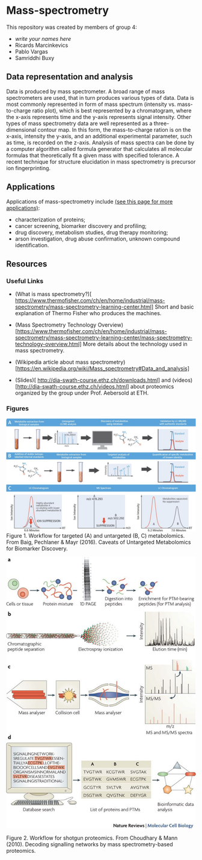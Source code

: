# Mass-spectrometry
This repository was created by members of group 4:
* *write your names here*
* Ricards Marcinkevics
* Pablo Vargas
* Samriddhi Buxy

## Data representation and analysis
Data is produced by mass spectrometer. A broad range of mass spectrometers are used, that in turn produces various types of data. Data is most commonly represented in form of mass spectrum (intensity vs. mass-to-charge ratio plot), which is best represented by a chromatogram, where the x-axis represents time and the y-axis represents signal intensity.
Other types of mass spectrometry data are well represented as a three-dimensional contour map. In this form, the mass-to-charge ration is on the x-axis, intensity the y-axis, and an additional experimental parameter, such as time, is recorded on the z-axis.
Analysis of mass spectra can be done by a computer algorithm called formula generator that calculates all molecular formulas that theoretically fit a given mass with specified tolerance. A recent technique for structure elucidation in mass spectrometry is precursor ion fingerprinting.

## Applications
Applications of mass-spectrometry include [(see this page for more applications)](https://www.thermofisher.com/ch/en/home/industrial/mass-spectrometry/mass-spectrometry-learning-center/mass-spectrometry-applications-area):
* characterization of proteins;
* cancer screening, biomarker discovery and profiling;
* drug discovery, metabolism studies, drug therapy monitoring;
* arson investigation, drug abuse confirmation, unknown compound identification.


## Resources

### Useful Links
* (What is mass spectrometry?)[ https://www.thermofisher.com/ch/en/home/industrial/mass-spectrometry/mass-spectrometry-learning-center.html] Short and basic explanation of Thermo Fisher who produces the machines.
* (Mass Spectrometry Technology Overview)[https://www.thermofisher.com/ch/en/home/industrial/mass-spectrometry/mass-spectrometry-learning-center/mass-spectrometry-technology-overview.html] More details about the technology used in mass spectrometry.
* (Wikipedia article about mass spectrometry)[https://en.wikipedia.org/wiki/Mass_spectrometry#Data_and_analysis]

* (Slides)[ http://dia-swath-course.ethz.ch/downloads.html] and (videos)[http://dia-swath-course.ethz.ch/videos.html] about proteomics organized by the group under Prof. Aebersold at ETH.


### Figures
![Workflow of Mass Spectrometry for metabolomics research](https://github.com/sta426hs2018/brainstorm-mass-spec/blob/master/metabolomics-fig.jpg)
Figure 1. Workflow for targeted (A) and untargeted (B, C) metabolomics. From Baig, Pechlaner & Mayr (2016). Caveats of Untargeted Metabolomics for Biomarker Discovery. 

![Workflow of Mass Spectrometry for proteomics research](https://github.com/sta426hs2018/brainstorm-mass-spec/blob/master/proteomics-fig.jpg)

Figure 2. Workflow for shotgun proteomics. From Choudhary & Mann (2010). Decoding signalling networks by mass spectrometry-based proteomics.
